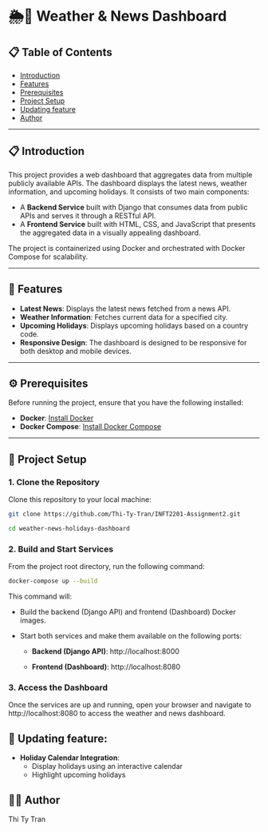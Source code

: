 # 🌦️📰 Weather & News Dashboard

## 📋 Table of Contents

- [Introduction](#-introduction)
- [Features](#-features)
- [Prerequisites](#️-prerequisites)
- [Project Setup](#-project-setup)
- [Updating feature](#-updating-feature)
- [Author](#-author)

---

## 📋 Introduction

This project provides a web dashboard that aggregates data from multiple publicly available APIs. The dashboard displays the latest news, weather information, and upcoming holidays. It consists of two main components:

- A **Backend Service** built with Django that consumes data from public APIs and serves it through a RESTful API.
- A **Frontend Service** built with HTML, CSS, and JavaScript that presents the aggregated data in a visually appealing dashboard.

The project is containerized using Docker and orchestrated with Docker Compose for scalability.

---

## 🌟 Features

- **Latest News**: Displays the latest news fetched from a news API.
- **Weather Information**: Fetches current data for a specified city.
- **Upcoming Holidays**: Displays upcoming holidays based on a country code.
- **Responsive Design**: The dashboard is designed to be responsive for both desktop and mobile devices.

---

## ⚙️ Prerequisites

Before running the project, ensure that you have the following installed:

- **Docker**: [Install Docker](https://www.docker.com/get-started)
- **Docker Compose**: [Install Docker Compose](https://docs.docker.com/compose/install/)

---

## 🚀 Project Setup

### 1. Clone the Repository

Clone this repository to your local machine:

```bash
git clone https://github.com/Thi-Ty-Tran/INFT2201-Assignment2.git
```
```bash
cd weather-news-holidays-dashboard
```

### 2. Build and Start Services

From the project root directory, run the following command:

```bash
docker-compose up --build
```

This command will:

- Build the backend (Django API) and frontend (Dashboard) Docker images.

- Start both services and make them available on the following ports:

    - **Backend (Django API)**: http://localhost:8000

    - **Frontend (Dashboard)**: http://localhost:8080

### 3. Access the Dashboard

Once the services are up and running, open your browser and navigate to http://localhost:8080 to access the weather and news dashboard.

## 📆 Updating feature:
-  **Holiday Calendar Integration**: 
    - Display holidays using an interactive calendar
    - Highlight upcoming holidays

## 👩‍💻 Author
Thi Ty Tran
